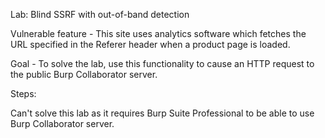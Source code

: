 Lab: Blind SSRF with out-of-band detection

Vulnerable feature -  This site uses analytics software which fetches the URL specified in the Referer header when a product page is loaded. 

Goal -  To solve the lab, use this functionality to cause an HTTP request to the public Burp Collaborator server. 

Steps: 

Can't solve this lab as it requires Burp Suite Professional to be able to use Burp Collaborator server.


